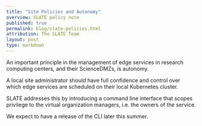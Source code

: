 ```yaml
---
title: "Site Policies and Autonomy"
overview: SLATE policy note
published: true
permalink: blog/slate-policies.html
attribution: The SLATE Team
layout: post
type: markdown
---
```


An important principle in the management of edge services in research computing centers, 
and their ScienceDMZs, is autonomy.  


<!--end_excerpt-->

A local site administrator should have full confidence and control over which edge services are scheduled on their local Kubernetes cluster.

SLATE addresses this by introducing a command line interface that scopes privilege to the virtual organization managers, i.e. the owners of the service.

We expect to have a release of the CLI later this summer. 



